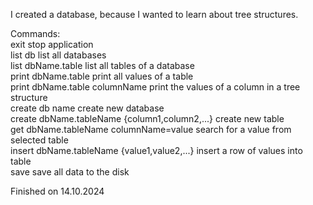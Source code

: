 I created a database, because I wanted to learn about tree structures.  

Commands:  
  exit	 											                      stop application  
  list db 											                    list all databases  
  list dbName.table 									              list all tables of a database  
  print dbName.table 									              print all values of a table  
  print dbName.table columnName 						        print the values of a column in a tree structure  
  create db name 										                create new database  
  create dbName.tableName {column1,column2,...} 		create new table  
  get dbName.tableName columnName=value 				    search for a value from selected table  
  insert dbName.tableName {value1,value2,...} 		  insert a row of values into table  
  save 												                      save all data to the disk  

Finished on 14.10.2024
